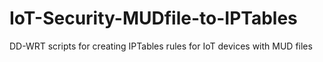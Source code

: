 # IoT-Security-MUDfile-to-IPTables
DD-WRT scripts for creating IPTables rules for IoT devices with MUD files
